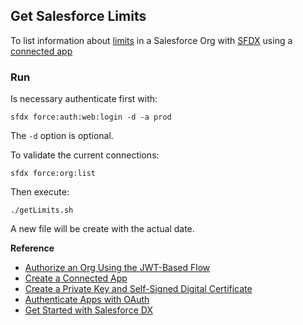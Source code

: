 ## Get Salesforce Limits

To list information about [limits](https://developer.salesforce.com/docs/atlas.en-us.api_rest.meta/api_rest/resources_limits.htm) in a Salesforce Org with [SFDX](https://developer.salesforce.com/tools/sfdxcli) using a [connected app](https://help.salesforce.com/articleView?id=connected_app_overview.htm&type=5)


### Run

Is necessary authenticate first with: 

```
sfdx force:auth:web:login -d -a prod
```
The `-d` option is optional.

To validate the current connections:

```
sfdx force:org:list
```

Then execute:

```
./getLimits.sh
```

A new file will be create with the actual date.


**Reference**
* [Authorize an Org Using the JWT-Based Flow](https://developer.salesforce.com/docs/atlas.en-us.sfdx_dev.meta/sfdx_dev/sfdx_dev_auth_jwt_flow.htm#sfdx_dev_auth_jwt_flow)
* [Create a Connected App](https://developer.salesforce.com/docs/atlas.en-us.sfdx_dev.meta/sfdx_dev/sfdx_dev_auth_connected_app.htm)
* [Create a Private Key and Self-Signed Digital Certificate](https://developer.salesforce.com/docs/atlas.en-us.sfdx_dev.meta/sfdx_dev/sfdx_dev_auth_key_and_cert.htm)
* [Authenticate Apps with OAuth](https://help.salesforce.com/articleView?id=remoteaccess_authenticate.htm&type=5)
* [Get Started with Salesforce DX](https://trailhead.salesforce.com/en/content/learn/trails/sfdx_get_started)
